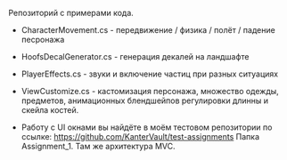 Репозиторий с примерами кода.

* CharacterMovement.cs - передвижение / физика / полёт / падение песронажа
* HoofsDecalGenerator.cs - генерация декалей на ландшафте
* PlayerEffects.cs - звуки и включение частиц при разных ситуациях
* ViewCustomize.cs - кастомизация персонажа, множество одежды, предметов, анимационных блендшейпов регулировки длинны и скейла костей.

* Работу с UI окнами вы найдёте в моём тестовом репозитории по ссылке:
https://github.com/KanterVault/test-assignments
Папка Assignment_1. Там же архитектура MVC.
